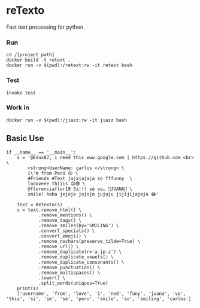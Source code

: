 # reTexto
Fast text processing for python

### Run

    cd /[project_path]
    docker build -t retext .
    docker run -v $(pwd):/retext:rw -it retext bash

### Test

    invoke test

### Work in

    docker run -v $(pwd):/jiazz:rw -it jiazz bash

## Basic Use

    if __name__ == '__main__':
        s = '@Edux87, i need this www.google.com | https://github.com <br> \
            <strong>UserName: çarlos </strong> \
            i\'m from Perú 😛 \
            #Friends #Text jajajajaja so fffunny  \
            loooveee thiiis 😌😎 \
            @florenciaflor19 Si!!! sé vo… 🐷JUANA🐷 \
            smile! haha jejeje jojojo jujuju jijijijajaja 😂'

        text = ReTexto(s)
        s = text.remove_html() \
                .remove_mentions() \
                .remove_tags() \
                .remove_smiles(by='SMILING') \
                .convert_specials() \
                .convert_emoji() \
                .remove_nochars(preserve_tilde=True) \
                .remove_url() \
                .remove_duplicate(r='a-jp-z') \
                .remove_duplicate_vowels() \
                .remove_duplicate_consonants() \
                .remove_punctuation() \
                .remove_multispaces() \
                .lower() \
                .split_words(uniques=True)
        print(s)
        ['username', 'from', 'love', 'i', 'ned', 'funy', 'juana', 'vo', 'this', 'si', 'im', 'se', 'peru', 'smile', 'so', 'smiling', 'carlos']
